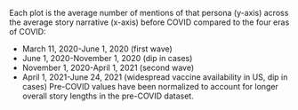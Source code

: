 Each plot is the average number of mentions of that persona (y-axis) across the average story narrative (x-axis) before COVID compared to the four eras of COVID:
  - March 11, 2020-June 1, 2020 (first wave)
  - June 1, 2020-November 1, 2020 (dip in cases)
  - November 1, 2020-April 1, 2021 (second wave)
  - April 1, 2021-June 24, 2021 (widespread vaccine availability in US, dip in cases)
Pre-COVID values have been normalized to account for longer overall story lengths in the pre-COVID dataset.
